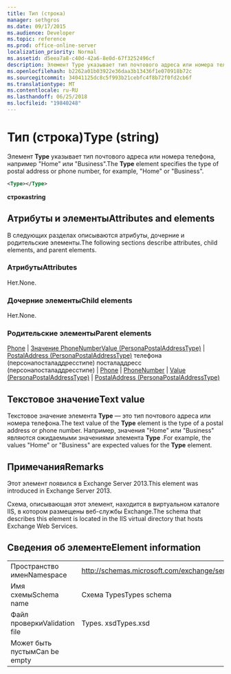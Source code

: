 ```yaml
---
title: Тип (строка)
manager: sethgros
ms.date: 09/17/2015
ms.audience: Developer
ms.topic: reference
ms.prod: office-online-server
localization_priority: Normal
ms.assetid: d5eea7a8-c40d-42a6-8e0d-67f3252496cf
description: Элемент Type указывает тип почтового адреса или номера телефона, например Хомеорбусинесс.
ms.openlocfilehash: b2262a01b03922e36daa3b13436f1e070918b72c
ms.sourcegitcommit: 34041125dc8c5f993b21cebfc4f8b72f0fd2cb6f
ms.translationtype: MT
ms.contentlocale: ru-RU
ms.lasthandoff: 06/25/2018
ms.locfileid: "19840248"
---
```

# <a name="type-string"></a><span data-ttu-id="87519-103">Тип (строка)</span><span class="sxs-lookup"><span data-stu-id="87519-103">Type (string)</span></span>

<span data-ttu-id="87519-104">Элемент **Type** указывает тип почтового адреса или номера телефона, например "Home" или "Business".</span><span class="sxs-lookup"><span data-stu-id="87519-104">The **Type** element specifies the type of postal address or phone number, for example, "Home" or "Business".</span></span> 
  
```XML
<Type></Type>
```

 <span data-ttu-id="87519-105">**строка**</span><span class="sxs-lookup"><span data-stu-id="87519-105">**string**</span></span>
## <a name="attributes-and-elements"></a><span data-ttu-id="87519-106">Атрибуты и элементы</span><span class="sxs-lookup"><span data-stu-id="87519-106">Attributes and elements</span></span>

<span data-ttu-id="87519-107">В следующих разделах описываются атрибуты, дочерние и родительские элементы.</span><span class="sxs-lookup"><span data-stu-id="87519-107">The following sections describe attributes, child elements, and parent elements.</span></span>
  
### <a name="attributes"></a><span data-ttu-id="87519-108">Атрибуты</span><span class="sxs-lookup"><span data-stu-id="87519-108">Attributes</span></span>

<span data-ttu-id="87519-109">Нет.</span><span class="sxs-lookup"><span data-stu-id="87519-109">None.</span></span>
  
### <a name="child-elements"></a><span data-ttu-id="87519-110">Дочерние элементы</span><span class="sxs-lookup"><span data-stu-id="87519-110">Child elements</span></span>

<span data-ttu-id="87519-111">Нет.</span><span class="sxs-lookup"><span data-stu-id="87519-111">None.</span></span>
  
### <a name="parent-elements"></a><span data-ttu-id="87519-112">Родительские элементы</span><span class="sxs-lookup"><span data-stu-id="87519-112">Parent elements</span></span>

<span data-ttu-id="87519-113">[Phone](phone.md) | [Значение PhoneNumber](phonenumber.md)[Value (PersonaPostalAddressType)](value-personapostaladdresstype.md) | [PostalAddress (PersonaPostalAddressType)](postaladdress-personapostaladdresstype.md) телефона (персонапосталаддресстипе) посталаддресс (персонапосталаддресстипе) | </span><span class="sxs-lookup"><span data-stu-id="87519-113">[Phone](phone.md) | [PhoneNumber](phonenumber.md) | [Value (PersonaPostalAddressType)](value-personapostaladdresstype.md) | [PostalAddress (PersonaPostalAddressType)](postaladdress-personapostaladdresstype.md)</span></span>
  
## <a name="text-value"></a><span data-ttu-id="87519-114">Текстовое значение</span><span class="sxs-lookup"><span data-stu-id="87519-114">Text value</span></span>

<span data-ttu-id="87519-115">Текстовое значение элемента **Type** — это тип почтового адреса или номера телефона.</span><span class="sxs-lookup"><span data-stu-id="87519-115">The text value of the **Type** element is the type of a postal address or phone number.</span></span> <span data-ttu-id="87519-116">Например, значения "Home" или "Business" являются ожидаемыми значениями элемента **Type** .</span><span class="sxs-lookup"><span data-stu-id="87519-116">For example, the values "Home" or "Business" are expected values for the **Type** element.</span></span> 
  
## <a name="remarks"></a><span data-ttu-id="87519-117">Примечания</span><span class="sxs-lookup"><span data-stu-id="87519-117">Remarks</span></span>

<span data-ttu-id="87519-118">Этот элемент появился в Exchange Server 2013.</span><span class="sxs-lookup"><span data-stu-id="87519-118">This element was introduced in Exchange Server 2013.</span></span>
  
<span data-ttu-id="87519-119">Схема, описывающая этот элемент, находится в виртуальном каталоге IIS, в котором размещены веб-службы Exchange.</span><span class="sxs-lookup"><span data-stu-id="87519-119">The schema that describes this element is located in the IIS virtual directory that hosts Exchange Web Services.</span></span>
  
## <a name="element-information"></a><span data-ttu-id="87519-120">Сведения об элементе</span><span class="sxs-lookup"><span data-stu-id="87519-120">Element information</span></span>

|||
|:-----|:-----|
|<span data-ttu-id="87519-121">Пространство имен</span><span class="sxs-lookup"><span data-stu-id="87519-121">Namespace</span></span>  <br/> |http://schemas.microsoft.com/exchange/services/2006/types  <br/> |
|<span data-ttu-id="87519-122">Имя схемы</span><span class="sxs-lookup"><span data-stu-id="87519-122">Schema name</span></span>  <br/> |<span data-ttu-id="87519-123">Схема Types</span><span class="sxs-lookup"><span data-stu-id="87519-123">Types schema</span></span>  <br/> |
|<span data-ttu-id="87519-124">Файл проверки</span><span class="sxs-lookup"><span data-stu-id="87519-124">Validation file</span></span>  <br/> |<span data-ttu-id="87519-125">Types. xsd</span><span class="sxs-lookup"><span data-stu-id="87519-125">Types.xsd</span></span>  <br/> |
|<span data-ttu-id="87519-126">Может быть пустым</span><span class="sxs-lookup"><span data-stu-id="87519-126">Can be empty</span></span>  <br/> ||
   

